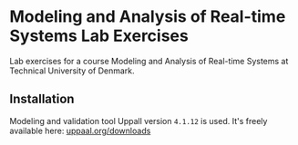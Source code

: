 # Modeling and Analysis of Real-time Systems Lab Exercises
Lab exercises for a course Modeling and Analysis of Real-time Systems at Technical University of Denmark.

## Installation
Modeling and validation tool Uppall version `4.1.12` is used. It's freely available here: [uppaal.org/downloads](https://uppaal.org/downloads/)
